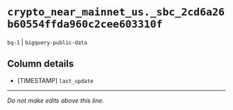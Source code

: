 # `crypto_near_mainnet_us._sbc_2cd6a26b60554ffda960c2cee603310f`
`bq-1` | `bigquery-public-data`

## Column details
* [TIMESTAMP] `last_update`

-------------------------------------------------------------------------------
*Do not make edits above this line.*
